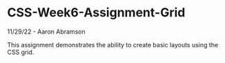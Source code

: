 # CSS-Week6-Assignment-Grid
 
11/29/22 - Aaron Abramson

This assignment demonstrates the ability to create basic layouts using the CSS grid.

